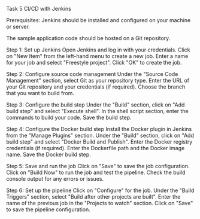 Task 5 CI/CD with Jenkins 

Prerequisites:
Jenkins should be installed and configured on your machine or server.

The sample application code should be hosted on a Git repository.


Step 1: Set up Jenkins
Open Jenkins and log in with your credentials.
Click on "New Item" from the left-hand menu to create a new job.
Enter a name for your job and select "Freestyle project".
Click "OK" to create the job.


Step 2: Configure source code management
Under the "Source Code Management" section, select Git as your repository type.
Enter the URL of your Git repository and your credentials (if required).
Choose the branch that you want to build from.


Step 3: Configure the build step
Under the "Build" section, click on "Add build step" and select "Execute shell".
In the shell script section, enter the commands to build your code.
Save the build step.

Step 4: Configure the Docker build step
Install the Docker plugin in Jenkins from the "Manage Plugins" section.
Under the "Build" section, click on "Add build step" and select "Docker Build and Publish".
Enter the Docker registry credentials (if required).
Enter the Dockerfile path and the Docker image name.
Save the Docker build step.


Step 5: Save and run the job
Click on "Save" to save the job configuration.
Click on "Build Now" to run the job and test the pipeline.
Check the build console output for any errors or issues.


Step 6: Set up the pipeline
Click on "Configure" for the job.
Under the "Build Triggers" section, select "Build after other projects are built".
Enter the name of the previous job in the "Projects to watch" section.
Click on "Save" to save the pipeline configuration.

